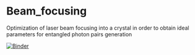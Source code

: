 # Beam_focusing
Optimization of laser beam focusing into a crystal in order to obtain ideal parameters for entangled photon pairs generation

[![Binder](https://replay.notebooks.egi.eu/badge_logo.svg)](https://replay.notebooks.egi.eu/v2/gh/PospiP/Beam_focusing.git/HEAD)
